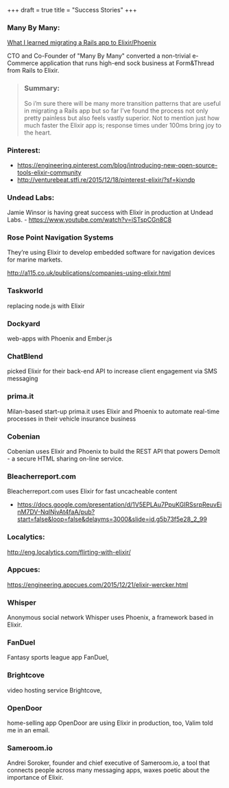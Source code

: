 +++
draft = true
title = "Success Stories"
+++





### Many By Many:
  [What I learned migrating a Rails app to Elixir/Phoenix](https://medium.com/@stueccles/what-i-learned-migrating-a-rails-app-to-elixir-phoenix-f707436749aa#.uvcx77v8n)

CTO and Co-Founder of "Many By Many" converted a non-trivial e-Commerce application that runs high-end sock business at Form&Thread from Rails to Elixir.
  <blockquote>
  <h3>Summary:</h3>
    So i’m sure there will be many more transition patterns that are useful in migrating a Rails app but so far I’ve found the process not only pretty painless but also feels vastly superior. Not to mention just how much faster the Elixir app is; response times under 100ms bring joy to the heart.


</blockquote>

### Pinterest:
- https://engineering.pinterest.com/blog/introducing-new-open-source-tools-elixir-community
- http://venturebeat.stfi.re/2015/12/18/pinterest-elixir/?sf=kjxndp




### Undead Labs:

  Jamie Winsor is having great success with Elixir in production at Undead Labs.
    - https://www.youtube.com/watch?v=iSTspCGn8C8




### Rose Point Navigation Systems

  They’re using Elixir to develop embedded software for navigation devices for marine markets.

  http://a115.co.uk/publications/companies-using-elixir.html


### Taskworld
   replacing node.js with Elixir

### Dockyard
  web-apps with Phoenix and Ember.js




### ChatBlend

 picked Elixir for their back-end API to increase client engagement via SMS messaging

### prima.it
  Milan-based start-up prima.it uses Elixir and Phoenix to automate real-time processes in their vehicle insurance business


### Cobenian
Cobenian uses Elixir and Phoenix to build the REST API that powers DemoIt - a secure HTML sharing on-line service.





### Bleacherreport.com
  Bleacherreport.com uses Elixir for fast uncacheable content
  - https://docs.google.com/presentation/d/1V5EPLAu7PpuKGIRSsrpReuvEinM7DV-NqlNjvAt4faA/pub?start=false&loop=false&delayms=3000&slide=id.g5b73f5e28_2_99



### Localytics:
  http://eng.localytics.com/flirting-with-elixir/



### Appcues:
  https://engineering.appcues.com/2015/12/21/elixir-wercker.html




### Whisper

  Anonymous social network Whisper uses Phoenix, a framework based in Elixir.

### FanDuel
Fantasy sports league app FanDuel,

### Brightcove
video hosting service Brightcove,


### OpenDoor
home-selling app OpenDoor are using Elixir in production, too, Valim told me in an email.



### Sameroom.io
Andrei Soroker, founder and chief executive of Sameroom.io, a tool that connects people across many messaging apps, waxes poetic about the importance of Elixir.
